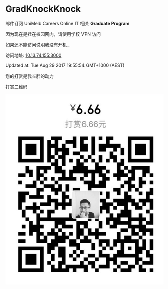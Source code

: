 # GradKnockKnock
邮件订阅 UniMelb Careers Online __IT__ 相关 __Graduate Program__

因为现在是挂在校园网内，请使用学校 VPN 访问

如果还不能访问说明我没有开机...

访问地址: [10.13.74.155:3000](http://10.13.74.155:3000)

Updated at: Tue Aug 29 2017 19:55:54 GMT+1000 (AEST)

您的打赏是我长胖的动力

打赏二维码

![QR](public/QR.png)
